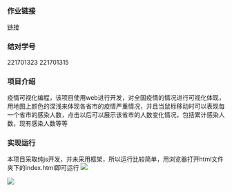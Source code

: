### 作业链接
[链接](https://edu.cnblogs.com/campus/fzu/2020SPRINGS/homework/10460)
### 结对学号
221701323 221701315
### 项目介绍
疫情可视化编程，该项目使用web进行开发，对全国疫情的情况进行可视化体现，用地图上颜色的深浅来体现各省市的疫情严重情况，并且当鼠标移动时可以表现每一个省市的感染人数，点击以后可以展示该省市的人数变化情况，包括累计感染人数，现有感染人数等等
### 实现运行
本项目采取纯js开发，并未采用框架，所以运行比较简单，用浏览器打开html文件夹下的index.html即可运行
![](https://img2020.cnblogs.com/blog/1927397/202003/1927397-20200313081329987-1881996577.png)

![](https://img2020.cnblogs.com/blog/1927397/202003/1927397-20200313081341036-1215550870.png)